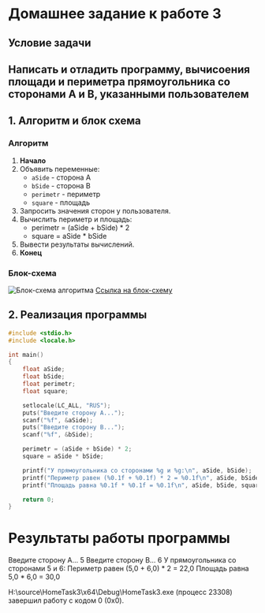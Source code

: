# Домашнее задание к работе 3

## Условие задачи
Написать и отладить программу, вычисоения площади и периметра прямоугольника со сторонами A и B, указанными пользователем
---
## 1. Алгоритм и блок схема

### Алгоритм
1. **Начало**
2. Объявить переменные:
   - `aSide` - сторона А
   - `bSide` - сторона B
   - `perimetr` - периметр
   - `square` - площадь 
3. Запросить значения сторон у пользователя.
4. Вычислить периметр и площадь:
   - perimetr = (aSide + bSide) * 2
   - square = aSide * bSide
5. Вывести результаты вычислений.
6. **Конец**

### Блок-схема
![Блок-схема алгоритма]()
 [Ссылка на блок-схему](https://viewer.diagrams.net/?tags=%7B%7D&lightbox=1&highlight=0000ff&edit=_blank&layers=1&nav=1&dark=auto#G1r-jbi3rw-1ZbApLWtIpJ7Qj-OTFPUAJF)

 ## 2. Реализация программы

```c
#include <stdio.h>
#include <locale.h>

int main()
{
	float aSide;
	float bSide;
	float perimetr;
	float square;

	setlocale(LC_ALL, "RUS");
	puts("Введите сторону А...");
	scanf("%f", &aSide);
	puts("Введите сторону В...");
	scanf("%f", &bSide);

	perimetr = (aSide + bSide) * 2;
	square = aSide * bSide;

	printf("У прямоугольника со сторонами %g и %g:\n", aSide, bSide);
	printf("Периметр равен (%0.1f + %0.1f) * 2 = %0.1f\n", aSide, bSide, perimetr);
	printf("Площадь равна %0.1f * %0.1f = %0.1f\n", aSide, bSide, square);

	return 0;
}
```
# Результаты работы программы
Введите сторону А...
5
Введите сторону В...
6
У прямоугольника со сторонами 5 и 6:
Периметр равен (5,0 + 6,0) * 2 = 22,0
Площадь равна 5,0 * 6,0 = 30,0

H:\source\HomeTask3\x64\Debug\HomeTask3.exe (процесс 23308) завершил работу с кодом 0 (0x0).
